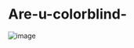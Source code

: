 # Are-u-colorblind-
![image](https://github.com/VladosNasos/Are-u-colorblind-/assets/126729032/cc17c523-dfee-421b-bf86-33a5a55a5319)
